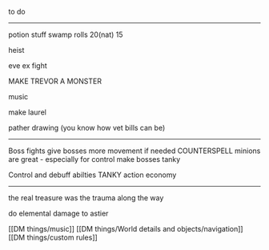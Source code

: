 to do
________________________

potion stuff
	swamp
	rolls 20(nat)
	15

heist

eve ex fight

MAKE TREVOR A MONSTER

music

make laurel

pather drawing
(you know how vet bills can be)

------------
Boss fights
give bosses more movement if needed
COUNTERSPELL
minions are great - especially for control
make bosses tanky

Control and debuff abilties
TANKY
action economy 

-------
the real treasure was the trauma along the way

do elemental damage to astier

[[DM things/music]]
[[DM things/World details and objects/navigation]]
[[DM things/custom rules]]
